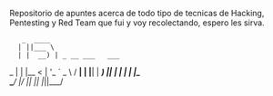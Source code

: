 Repositorio de apuntes acerca de todo tipo de tecnicas de Hacking, Pentesting y Red Team que fui y voy recolectando, espero les sirva.

       _  ____                  
      | ||___ \                 
      | |  __) | _ __ ___   ___ 
  _   | | |__ < | '_ ` _ \ / __|
 | |__| | ___) || | | | | |\__ \
  \____/ |____/ |_| |_| |_||___/
